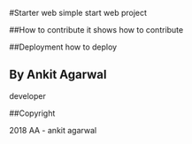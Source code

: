#Starter web
simple start web project

##How to contribute
it shows how to contribute

##Deployment
how to deploy

## By Ankit Agarwal
developer


##Copyright

2018 AA - ankit agarwal